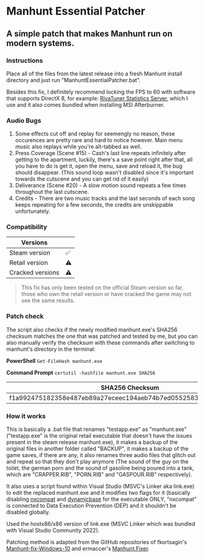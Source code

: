 # Manhunt Essential Patcher


## A simple patch that makes Manhunt run on modern systems.


### Instructions
Place all of the files from the latest release into a fresh Manhunt install directory and just run "ManhuntEssentialPatcher.bat".

Besides this fix, I definitely recommend locking the FPS to 60 with software that supports DirectX 8, for example: [RivaTuner Statistics Server](https://www.guru3d.com/files-details/rtss-rivatuner-statistics-server-download.html), which I use and it also comes bundled when installing MSI Afterburner.

### Audio Bugs
 1. Some effects cut off and replay for seemengly no reason, these occurences are pretty rare and hard to notice however. Main menu music also replays while you're alt-tabbed as well.
 2. Press Coverage (Scene #15) - Cash's last line repeats infinitely after getting to the apartment, luckily, there's a save point right after that, all you have to do is get it, open the menu, save and reload it, the bug should disappear. (This sound loop wasn't disabled since it's important towards the cutscene and you can get rid of it easily)
 3. Deliverance (Scene #20) - A slow motion sound repeats a few times throughout the last cutscene.
 4. Credits - There are two music tracks and the last seconds of each song keeps repeating for a few seconds, the credits are unskippable unfortunately.

### Compatibility
| **Versions** |  |
|---|---|
| Steam version | ✅ |
| Retail version | ⚠️ |
| Cracked versions | ⚠️ |

> This fix has only been tested on the official Steam version so far, those who own the retail version or have cracked the game may not see the same results.


### Patch check
The script also checks if the newly modified manhunt.exe's SHA256 checksum matches the one that was patched and tested by me, but you can also manually verify the checksum with these commands after switching to manhunt's directory in the terminal:

**PowerShell**
`Get-FileHash manhunt.exe`

**Command Prompt**
`certutil -hashfile manhunt.exe SHA256`

| **SHA256 Checksum** |
|---|
| f1a992475182358e487eb89a27eceec194aeb74b7ed05525835d07306be6c13f |

### How it works
This is basically a .bat file that renames "testapp.exe" as "manhunt.exe" ("testapp.exe" is the original retail executable that doesn't have the issues present in the steam release manhunt.exe), it makes a backup of the original files in another folder called "BACKUP", it makes a backup of the game saves, if there are any, it also renames three audio files that glitch out and repeat so that they don't play anymore (The sound of the guy on the toilet, the german porn and the sound of gasoline being poured into a tank, which are "CRAPPER.RIB", "PORN.RIB" and "GASPOUR.RIB" respectively).

It also uses a script found within Visual Studio (MSVC's Linker aka link.exe) to edit the replaced manhunt.exe and it modifies two flags for it (basically disabling [nxcompat](https://learn.microsoft.com/en-us/cpp/build/reference/nxcompat-compatible-with-data-execution-prevention) and [dynamicbase](https://learn.microsoft.com/en-us/cpp/build/reference/dynamicbase-use-address-space-layout-randomization) for the executable ONLY, "nxcompat" is connected to Data Execution Prevention (DEP) and it shouldn't be disabled globally.


Used the hostx86/x86 version of link.exe (MSVC Linker which was bundled with Visual Studio Community 2022).

Patching method is adapted from the GitHub repositories of fkortsagin's [Manhunt-fix-Windows-10](https://github.com/fkortsagin/Manhunt-fix-Windows-10) and ermaccer's [Manhunt.Fixer](https://github.com/ermaccer/Manhunt.Fixer).
